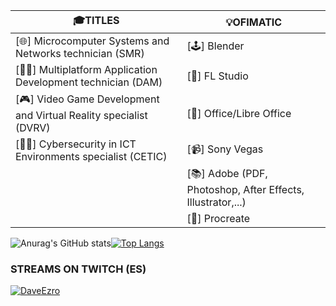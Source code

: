 | 🎓TITLES | 💡OFIMATIC |
| --- | --- |
| [🌐] Microcomputer Systems and Networks technician (SMR)| [🕹] Blender|
| [👨‍💻] Multiplatform Application Development technician (DAM)| [🎵] FL Studio|
| [🎮] Video Game Development and Virtual Reality specialist (DVRV)| [📄] Office/Libre Office|
| [🕵️‍♂️] Cybersecurity in ICT Environments specialist (CETIC)| [📹] Sony Vegas|
| |[📚] Adobe (PDF, Photoshop, After Effects, Illustrator,...)|
| |[🎨] Procreate|

![Anurag's GitHub stats](https://github-readme-stats.vercel.app/api?username=DevEzro&show_icons=true&theme=cobalt)[![Top Langs](https://github-readme-stats.vercel.app/api/top-langs/?username=DevEzro&layout=compact&count_private=true&theme=radical)](https://github.com/anuraghazra/github-readme-stats)

### STREAMS ON TWITCH (ES)
[![DaveEzro](https://static-cdn.jtvnw.net/jtv_user_pictures/428caacc-75a2-4c27-95c6-8dcacf93922e-profile_image-70x70.png 'DaveEzro')](https://twitch.com/daveezro)
